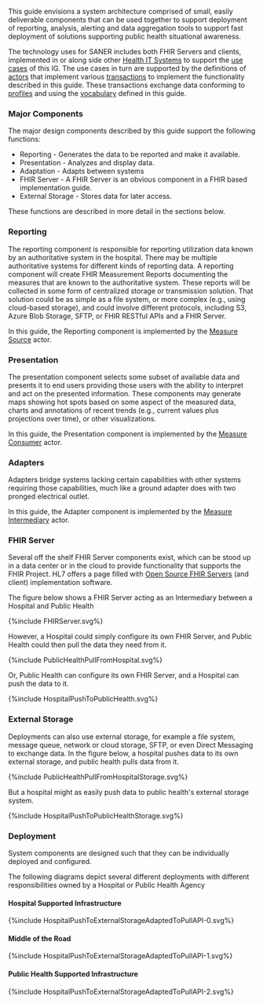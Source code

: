 This guide envisions a system architecture comprised of small, easily deliverable
components that can be used together to support deployment of reporting, analysis,
alerting and data aggregation tools to support fast deployment of solutions supporting
public health situational awareness.

The technology uses for SANER includes both FHIR Servers and clients,
implemented in or along side other [Health IT Systems](technology_environment.html) to
support the [use cases](use_cases.html) of this IG.  The use cases in turn are supported
by the definitions of [actors](actors.html) that implement various [transactions](transactions.html)
to implement the functionality described in this guide. These transactions exchange data
conforming to [profiles](profiles_and_extensions.html) and using the [vocabulary](vocabulary.html) defined
in this guide.

### Major Components
The major design components described by this guide support the following functions:

* Reporting - Generates the data to be reported and make it available.
* Presentation - Analyzes and display data.
* Adaptation - Adapts between systems
* FHIR Server - A FHIR Server is an obvious component in a FHIR based implementation guide.
* External Storage - Stores data for later access.

These functions are described in more detail in the sections below.

### Reporting
The reporting component is responsible for reporting utilization data known by an
authoritative system in the hospital. There may be multiple authoritative systems
for different kinds of reporting data.  A reporting component will create FHIR Measurement
Reports documenting the measures that are known to the authoritative system.  These
reports will be collected in some form of centralized storage or transmission solution.
That solution could be as simple as a file system, or more complex (e.g., using
cloud-based storage), and could involve different protocols, including S3, Azure Blob
Storage, SFTP, or FHIR RESTful APIs and a FHIR Server.

In this guide, the Reporting component is implemented by the [Measure Source](actors.html#measure-source) actor.

### Presentation
The presentation component selects some subset of available data and presents it to
end users providing those users with the ability to interpret and act on the presented
information.  These components may generate maps showing hot spots based on some aspect
of the measured data, charts and annotations of recent trends (e.g., current values
plus projections over time), or other visualizations.

In this guide, the Presentation component is implemented by the [Measure Consumer](actors.html#measure-consumer) actor.

### Adapters
Adapters bridge systems lacking certain capabilities with other systems requiring
those capabilities, much like a ground adapter does with two pronged electrical outlet.

In this guide, the Adapter component is implemented by the [Measure Intermediary](actors.html#measure-intermediary) actor.

### FHIR Server
Several off the shelf FHIR Server components exist, which can be stood up in a data center or in the cloud to provide functionality that supports the FHIR Project. HL7 offers a page filled with [Open Source FHIR Servers](https://wiki.hl7.org/Open_Source_FHIR_implementations) (and client) implementation software.

The figure below shows a FHIR Server acting as an Intermediary between a Hospital and Public Health
<div>
{%include FHIRServer.svg%}
<div>
<!-- ![FHIR Server](FHIRServer.svg) -->

However, a Hospital could simply configure its own FHIR Server, and Public Health could then pull the data they need from it.
<div>
{%include PublicHealthPullFromHospital.svg%}
<div>
<!-- ![PublicHealthPullFromHospital](PublicHealthPullFromHospital.svg) -->

Or, Public Health can configure its own FHIR Server, and a Hospital can push the data to it.
<div>
{%include HospitalPushToPublicHealth.svg%}
<div>
<!-- ![HospitalPushToPublicHealth](HospitalPushToPublicHealth.svg) -->

### External Storage
Deployments can also use external storage, for example a file system, message queue, network or cloud storage, SFTP, or even Direct Messaging
to exchange data.  In the figure below, a hospital pushes data to its own external storage, and public health pulls data from it.
<div>
{%include PublicHealthPullFromHospitalStorage.svg%}
<div>
<!-- ![Hospital Pushes To its own External Storage](PublicHealthPullFromHospitalStorage.svg) -->


But a hospital might as easily push data to public health's external storage system.
<div>
{%include HospitalPushToPublicHealthStorage.svg%}
<div>
<!-- ![Hospital Pushes To Public Health Agency's External Storage](HospitalPushToPublicHealthStorage.svg) -->


### Deployment
System components are designed such that they can be individually deployed and configured.

The following diagrams depict several different deployments with different responsibilities owned by a Hospital or Public Health Agency

#### Hospital Supported Infrastructure
<div>
{%include HospitalPushToExternalStorageAdaptedToPullAPI-0.svg%}
<div>
<!-- ![Hospital Supported Infrastructure](HospitalPushToExternalStorageAdaptedToPullAPI-0.svg) -->


#### Middle of the Road
<div>
{%include HospitalPushToExternalStorageAdaptedToPullAPI-1.svg%}
<div>
<!-- ![Middle of the Road](HospitalPushToExternalStorageAdaptedToPullAPI-1.svg) -->


#### Public Health Supported Infrastructure
<div>
{%include HospitalPushToExternalStorageAdaptedToPullAPI-2.svg%}
<div>
<!-- ![Public Health Supported Infrastructure](HospitalPushToExternalStorageAdaptedToPullAPI-2.svg) -->
